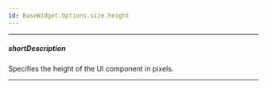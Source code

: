 ```yaml
---
id: BaseWidget.Options.size.height
---
```

---
##### shortDescription
Specifies the height of the UI component in pixels.

---
